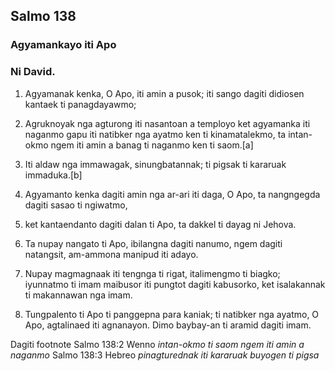 Salmo 138
---------

### Agyamankayo iti Apo

### Ni David.

1. Agyamanak kenka, O Apo, iti amin a pusok;
   iti sango dagiti didiosen kantaek ti panagdayawmo;
2. Agruknoyak nga agturong iti nasantoan a temployo     ket agyamanka iti naganmo gapu iti natibker nga ayatmo ken ti kinamatalekmo, ta intan-okmo ngem iti amin a banag
   ti naganmo ken ti saom.[a]
3. Iti aldaw nga immawagak, sinungbatannak;
   ti pigsak ti kararuak immaduka.[b]

4. Agyamanto kenka dagiti amin nga ar-ari iti daga, O Apo, ta nangngegda dagiti sasao ti ngiwatmo,
5. ket kantaendanto dagiti dalan ti Apo, ta dakkel ti dayag ni Jehova.
6. Ta nupay nangato ti Apo, ibilangna dagiti nanumo, ngem dagiti natangsit, am-ammona manipud iti adayo.

7. Nupay magmagnaak iti tengnga ti rigat, italimengmo ti biagko;
   iyunnatmo ti imam maibusor iti pungtot dagiti kabusorko, ket isalakannak ti makannawan nga imam.
8. Tungpalento ti Apo ti panggepna para kaniak;
   ti natibker nga ayatmo, O Apo, agtalinaed iti agnanayon.
   Dimo baybay-an ti aramid dagiti imam.

Dagiti footnote
Salmo 138:2 Wenno *intan-okmo ti saom ngem iti amin a naganmo*
Salmo 138:3 Hebreo *pinagturednak iti kararuak buyogen ti pigsa*